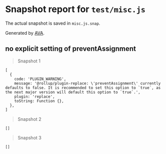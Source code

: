 # Snapshot report for `test/misc.js`

The actual snapshot is saved in `misc.js.snap`.

Generated by [AVA](https://avajs.dev).

## no explicit setting of preventAssignment

> Snapshot 1

    [
      {
        code: 'PLUGIN_WARNING',
        message: '@rollup/plugin-replace: \'preventAssignment\' currently defaults to false. It is recommended to set this option to `true`, as the next major version will default this option to `true`.',
        plugin: 'replace',
        toString: Function {},
      },
    ]

> Snapshot 2

    []

> Snapshot 3

    []
